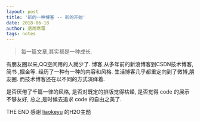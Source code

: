 ```yaml
---
layout: post
title: '新的一种博客 -- 新的开始'
date: 2018-06-18
author: 落雨寒霜
tags: notes
---
```

> 每一篇文章,其实都是一种成长.

   有朋友圈以来,QQ空间用的人就少了. 博客,从多年前的新浪博客到CSDN技术博客, 
   简书 ,掘金等. 经历了一种有一种的内容和风格. 生活博客几乎都重定向到了微博,朋友圈.
   而技术博客还在以不同的方式演绎着.
   
   是否厌倦了千篇一律的风格, 是否对既定的排版觉得枯燥, 是否觉得 code 的展示不够友好,
   总之,是时候去追求 code 的自由之美了.
   
   THE END 感谢 [liaokeyu](http://liaokeyu.com/) 的H2O主题
   
   
  